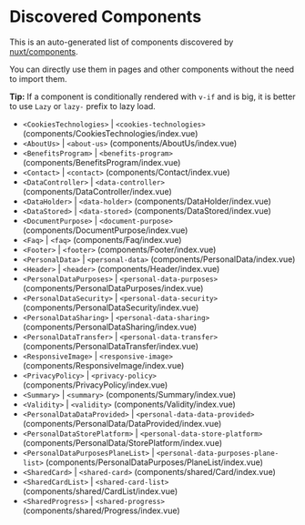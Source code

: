 # Discovered Components

This is an auto-generated list of components discovered by [nuxt/components](https://github.com/nuxt/components).

You can directly use them in pages and other components without the need to import them.

**Tip:** If a component is conditionally rendered with `v-if` and is big, it is better to use `Lazy` or `lazy-` prefix to lazy load.

- `<CookiesTechnologies>` | `<cookies-technologies>` (components/CookiesTechnologies/index.vue)
- `<AboutUs>` | `<about-us>` (components/AboutUs/index.vue)
- `<BenefitsProgram>` | `<benefits-program>` (components/BenefitsProgram/index.vue)
- `<Contact>` | `<contact>` (components/Contact/index.vue)
- `<DataController>` | `<data-controller>` (components/DataController/index.vue)
- `<DataHolder>` | `<data-holder>` (components/DataHolder/index.vue)
- `<DataStored>` | `<data-stored>` (components/DataStored/index.vue)
- `<DocumentPurpose>` | `<document-purpose>` (components/DocumentPurpose/index.vue)
- `<Faq>` | `<faq>` (components/Faq/index.vue)
- `<Footer>` | `<footer>` (components/Footer/index.vue)
- `<PersonalData>` | `<personal-data>` (components/PersonalData/index.vue)
- `<Header>` | `<header>` (components/Header/index.vue)
- `<PersonalDataPurposes>` | `<personal-data-purposes>` (components/PersonalDataPurposes/index.vue)
- `<PersonalDataSecurity>` | `<personal-data-security>` (components/PersonalDataSecurity/index.vue)
- `<PersonalDataSharing>` | `<personal-data-sharing>` (components/PersonalDataSharing/index.vue)
- `<PersonalDataTransfer>` | `<personal-data-transfer>` (components/PersonalDataTransfer/index.vue)
- `<ResponsiveImage>` | `<responsive-image>` (components/ResponsiveImage/index.vue)
- `<PrivacyPolicy>` | `<privacy-policy>` (components/PrivacyPolicy/index.vue)
- `<Summary>` | `<summary>` (components/Summary/index.vue)
- `<Validity>` | `<validity>` (components/Validity/index.vue)
- `<PersonalDataDataProvided>` | `<personal-data-data-provided>` (components/PersonalData/DataProvided/index.vue)
- `<PersonalDataStorePlatform>` | `<personal-data-store-platform>` (components/PersonalData/StorePlatform/index.vue)
- `<PersonalDataPurposesPlaneList>` | `<personal-data-purposes-plane-list>` (components/PersonalDataPurposes/PlaneList/index.vue)
- `<SharedCard>` | `<shared-card>` (components/shared/Card/index.vue)
- `<SharedCardList>` | `<shared-card-list>` (components/shared/CardList/index.vue)
- `<SharedProgress>` | `<shared-progress>` (components/shared/Progress/index.vue)
